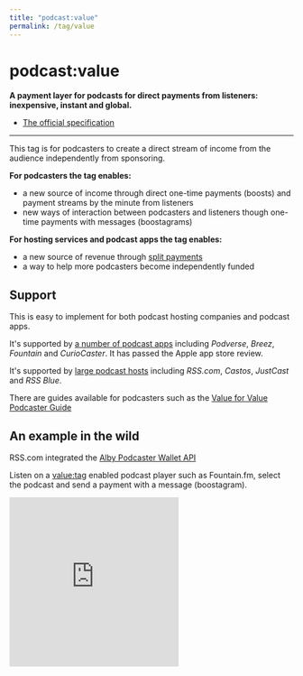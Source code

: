 ```yaml
---
title: "podcast:value"
permalink: /tag/value
---
```


# <i class="pi pi-tag-value4value"></i>podcast:value
**A payment layer for podcasts for direct payments from listeners: inexpensive, instant and global.**

* [The official specification](https://github.com/Podcastindex-org/podcast-namespace/blob/main/docs/1.0.md#value)

- - -

This tag is for podcasters to create a direct stream of income from the audience independently from sponsoring.

**For podcasters the tag enables:**
* a new source of income through direct one-time payments (boosts) and payment streams by the minute from listeners
* new ways of interaction between podcasters and listeners though one-time payments with messages (boostagrams)  

**For hosting services and podcast apps the tag enables:**
* a new source of revenue through [split payments](https://github.com/Podcastindex-org/podcast-namespace/blob/main/value/value.md#value-recipient-element)
* a way to help more podcasters become independently funded

## Support

This is easy to implement for both podcast hosting companies and podcast apps.

It's supported by [a number of podcast apps](https://podcastindex.org/apps?appTypes=podcast+player&elements=Value) including _Podverse_, _Breez_, _Fountain_ and _CurioCaster_. It has passed the Apple app store review.

It's supported by [large podcast hosts](https://podcastindex.org/apps?appTypes=hosting&elements=Value) including  _RSS.com_, _Castos_, _JustCast_ and _RSS Blue_.

There are guides available for podcasters such as the [Value for Value Podcaster Guide](https://guides.getalby.com/podcaster-guide/)

## An example in the wild

RSS.com integrated the [Alby Podcaster Wallet API](https://blog.getalby.com/introducing-the-alby-wallet-api/)

Listen on a <value:tag> enabled podcast player such as Fountain.fm, select the podcast and send a payment with a message (boostagram).

<iframe width="300" height="300" src="https://www.youtube-nocookie.com/embed/U3nrfGNq2DA" title="YouTube video player" frameborder="0" allow="accelerometer; autoplay; clipboard-write; encrypted-media; gyroscope; picture-in-picture" allowfullscreen></iframe>


<script src="https://giscus.app/client.js"
        data-repo="jamescridland/podcastnamespace.org"
        data-repo-id="R_kgDOH0hJuA"
        data-category="General"
        data-category-id="DIC_kwDOH0hJuM4CQ1a_"
        data-mapping="title"
        data-strict="0"
        data-reactions-enabled="1"
        data-emit-metadata="0"
        data-input-position="bottom"
        data-theme="preferred_color_scheme"
        data-lang="en"
        data-loading="lazy"
        crossorigin="anonymous"
        async>
</script>
